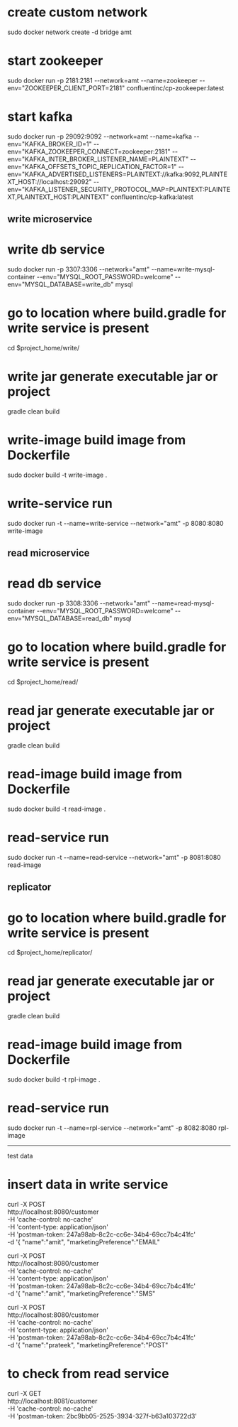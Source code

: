 # create custom network
sudo docker network create -d bridge amt 

# start zookeeper
sudo docker run -p 2181:2181 --network=amt --name=zookeeper --env="ZOOKEEPER_CLIENT_PORT=2181" confluentinc/cp-zookeeper:latest

# start kafka
sudo docker run -p 29092:9092 --network=amt --name=kafka --env="KAFKA_BROKER_ID=1" --env="KAFKA_ZOOKEEPER_CONNECT=zookeeper:2181" --env="KAFKA_INTER_BROKER_LISTENER_NAME=PLAINTEXT" --env="KAFKA_OFFSETS_TOPIC_REPLICATION_FACTOR=1" --env="KAFKA_ADVERTISED_LISTENERS=PLAINTEXT://kafka:9092,PLAINTEXT_HOST://localhost:29092" --env="KAFKA_LISTENER_SECURITY_PROTOCOL_MAP=PLAINTEXT:PLAINTEXT,PLAINTEXT_HOST:PLAINTEXT"  confluentinc/cp-kafka:latest 


## write microservice

# write db service 
sudo docker run -p 3307:3306 --network="amt" --name=write-mysql-container --env="MYSQL_ROOT_PASSWORD=welcome" --env="MYSQL_DATABASE=write_db" mysql


# go to location where build.gradle for write service is present
cd $project_home/write/

# write jar generate executable jar or project
gradle clean build

# write-image build image from Dockerfile
sudo docker build -t write-image .

# write-service run
sudo docker run -t --name=write-service --network="amt" -p 8080:8080 write-image


## read microservice

# read db service
sudo docker run -p 3308:3306 --network="amt" --name=read-mysql-container --env="MYSQL_ROOT_PASSWORD=welcome" --env="MYSQL_DATABASE=read_db" mysql


# go to location where build.gradle for write service is present
cd $project_home/read/

# read jar generate executable jar or project
gradle clean build

# read-image build image from Dockerfile
sudo docker build -t read-image .

# read-service run
sudo docker run -t --name=read-service --network="amt" -p 8081:8080 read-image


## replicator


# go to location where build.gradle for write service is present
cd $project_home/replicator/

# read jar generate executable jar or project
gradle clean build

# read-image build image from Dockerfile
sudo docker build -t rpl-image .

# read-service run
sudo docker run -t --name=rpl-service --network="amt" -p 8082:8080 rpl-image




--------------------------------------------------------------
test data

# insert data in write service

curl -X POST \
  http://localhost:8080/customer \
  -H 'cache-control: no-cache' \
  -H 'content-type: application/json' \
  -H 'postman-token: 247a98ab-8c2c-cc6e-34b4-69cc7b4c41fc' \
  -d '{
	"name":"amit",
	"marketingPreference":"EMAIL"
	
curl -X POST \
  http://localhost:8080/customer \
  -H 'cache-control: no-cache' \
  -H 'content-type: application/json' \
  -H 'postman-token: 247a98ab-8c2c-cc6e-34b4-69cc7b4c41fc' \
  -d '{
	"name":"amit",
	"marketingPreference":"SMS"
	
curl -X POST \
  http://localhost:8080/customer \
  -H 'cache-control: no-cache' \
  -H 'content-type: application/json' \
  -H 'postman-token: 247a98ab-8c2c-cc6e-34b4-69cc7b4c41fc' \
  -d '{
	"name":"prateek",
	"marketingPreference":"POST"


# to check from read service
curl -X GET \
  http://localhost:8081/customer \
  -H 'cache-control: no-cache' \
  -H 'postman-token: 2bc9bb05-2525-3934-327f-b63a103722d3'



